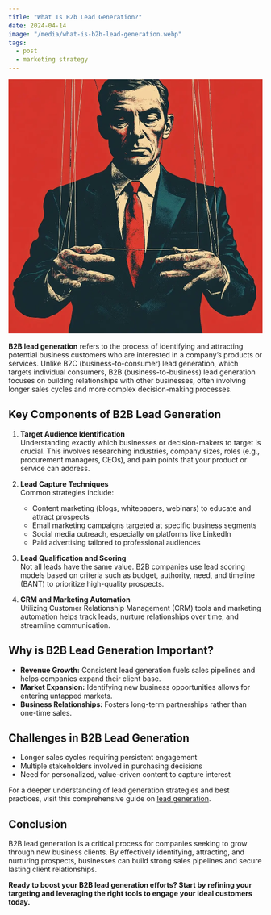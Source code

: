 ```yaml
---
title: "What Is B2b Lead Generation?"
date: 2024-04-14
image: "/media/what-is-b2b-lead-generation.webp"
tags:
  - post
  - marketing strategy
---
```


![What Is B2b Lead Generation?](/media/what-is-b2b-lead-generation.webp)

**B2B lead generation** refers to the process of identifying and attracting potential business customers who are interested in a company’s products or services. Unlike B2C (business-to-consumer) lead generation, which targets individual consumers, B2B (business-to-business) lead generation focuses on building relationships with other businesses, often involving longer sales cycles and more complex decision-making processes.

## Key Components of B2B Lead Generation

1. **Target Audience Identification**  
   Understanding exactly which businesses or decision-makers to target is crucial. This involves researching industries, company sizes, roles (e.g., procurement managers, CEOs), and pain points that your product or service can address.

2. **Lead Capture Techniques**  
   Common strategies include:  
   - Content marketing (blogs, whitepapers, webinars) to educate and attract prospects  
   - Email marketing campaigns targeted at specific business segments  
   - Social media outreach, especially on platforms like LinkedIn  
   - Paid advertising tailored to professional audiences  

3. **Lead Qualification and Scoring**  
   Not all leads have the same value. B2B companies use lead scoring models based on criteria such as budget, authority, need, and timeline (BANT) to prioritize high-quality prospects.

4. **CRM and Marketing Automation**  
   Utilizing Customer Relationship Management (CRM) tools and marketing automation helps track leads, nurture relationships over time, and streamline communication.

## Why is B2B Lead Generation Important?

- **Revenue Growth:** Consistent lead generation fuels sales pipelines and helps companies expand their client base.
- **Market Expansion:** Identifying new business opportunities allows for entering untapped markets.
- **Business Relationships:** Fosters long-term partnerships rather than one-time sales.

## Challenges in B2B Lead Generation

- Longer sales cycles requiring persistent engagement  
- Multiple stakeholders involved in purchasing decisions  
- Need for personalized, value-driven content to capture interest  

For a deeper understanding of lead generation strategies and best practices, visit this comprehensive guide on [lead generation](https://leadcraftr.com/posts/lead-generation/).

## Conclusion

B2B lead generation is a critical process for companies seeking to grow through new business clients. By effectively identifying, attracting, and nurturing prospects, businesses can build strong sales pipelines and secure lasting client relationships.  

**Ready to boost your B2B lead generation efforts? Start by refining your targeting and leveraging the right tools to engage your ideal customers today.**
